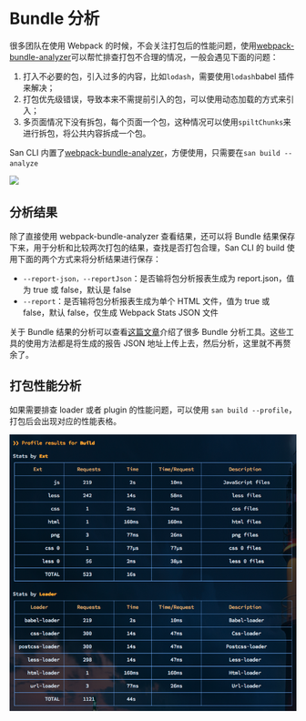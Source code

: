 

# Bundle 分析

很多团队在使用 Webpack 的时候，不会关注打包后的性能问题，使用[webpack-bundle-analyzer](https://github.com/webpack-contrib/webpack-bundle-analyzer/)可以帮忙排查打包不合理的情况，一般会遇见下面的问题：

1. 打入不必要的包，引入过多的内容，比如`lodash`，需要使用`lodash`babel 插件来解决；
2. 打包优先级错误，导致本来不需提前引入的包，可以使用动态加载的方式来引入；
3. 多页面情况下没有拆包，每个页面一个包，这种情况可以使用`spiltChunks`来进行拆包，将公共内容拆成一个包。

San CLI 内置了[webpack-bundle-analyzer](https://github.com/webpack-contrib/webpack-bundle-analyzer/)，方便使用，只需要在`san build --analyze`

![](https://cloud.githubusercontent.com/assets/302213/20628702/93f72404-b338-11e6-92d4-9a365550a701.gif)

## 分析结果

除了直接使用 webpack-bundle-analyzer 查看结果，还可以将 Bundle 结果保存下来，用于分析和比较两次打包的结果，查找是否打包合理，San CLI 的 build 使用下面的两个方式来将分析结果进行保存：

-   `--report-json，--reportJson`：是否输将包分析报表生成为 report.json，值为 true 或 false，默认是 false
-   `--report`：是否输将包分析报表生成为单个 HTML 文件，值为 true 或 false，默认 false，仅生成 Webpack Stats JSON 文件

关于 Bundle 结果的分析可以查看[这篇文章](https://survivejs.com/webpack/optimizing/build-analysis/)介绍了很多 Bundle 分析工具。这些工具的使用方法都是将生成的报告 JSON 地址上传上去，然后分析，这里就不再赘余了。

## 打包性能分析

如果需要排查 loader 或者 plugin 的性能问题，可以使用 `san build --profile`，打包后会出现对应的性能表格。

![](./assets/profile.png)
